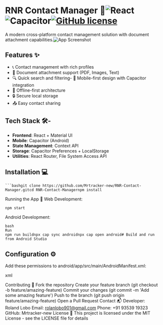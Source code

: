 # RNR Contact Manager 📱![React](https://img.shields.io/badge/React-18.2-blue)![Capacitor](https://img.shields.io/badge/Capacitor-7.1-purple)[![GitHub license](https://img.shields.io/badge/license-MIT-green)](https://github.com/Mrtracker-new/RNR-Contact-Manager/blob/main/LICENSE)
A modern cross-platform contact management solution with document attachment capabilities.![App Screenshot](public/images/screenshot.png) <!-- Add your screenshot later -->
## Features ✨
- 📞 Contact management with rich profiles
- 📁 Document attachment support (PDF, Images, Text)
- 🔍 Quick search and filtering- 📲 Mobile-first design with Capacitor integration
- 🔄 Offline-first architecture
- 🔒 Secure local storage
- 📤 Easy contact sharing

## Tech Stack 🛠️-
- **Frontend**: React + Material UI
- **Mobile**: Capacitor (Android)
- **State Management**: Context API
- **Storage**: Capacitor Preferences + LocalStorage
- **Utilities**: React Router, File System Access API
  
## Installation 💻
    ```bashgit clone https://github.com/Mrtracker-new/RNR-Contact-Manager.gitcd RNR-Contact-Managernpm install
Running the App 🚀
Web Development:

    npm start
Android Development:

    bash
    Run
    npm run buildnpx cap sync androidnpx cap open android# Build and run from Android Studio

## Configuration ⚙️
Add these permissions to android/app/src/main/AndroidManifest.xml:

xml

<uses-permission android:name="android.permission.READ_EXTERNAL_STORAGE" /><uses-permission android:name="android.permission.WRITE_EXTERNAL_STORAGE" />
Contributing 🤝
Fork the repository
Create your feature branch (git checkout -b feature/amazing-feature)
Commit your changes (git commit -m 'Add some amazing feature')
Push to the branch (git push origin feature/amazing-feature)
Open a Pull Request
Contact 📬
Developer: Roland Lobo
Email: rolanlobo901@gmail.com
Phone: +91 93539 19323
GitHub: Mrtracker-new
License 📄
This project is licensed under the MIT License - see the LICENSE file for details
